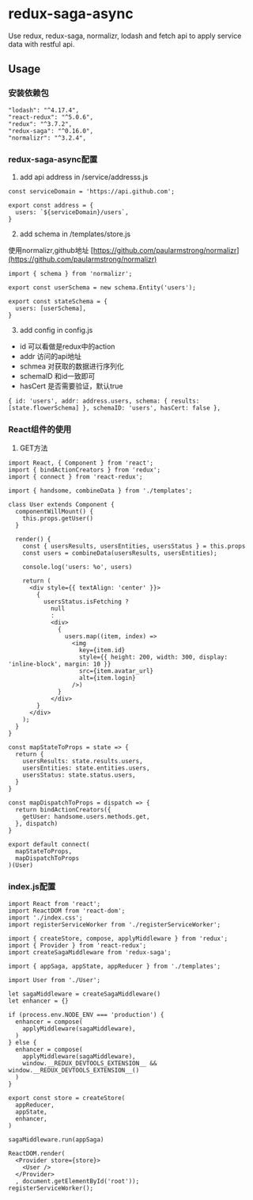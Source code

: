 # redux-saga-async
Use redux, redux-saga, normalizr, lodash and fetch api to apply service data with restful api.

## Usage

### 安装依赖包

```
"lodash": "^4.17.4",
"react-redux": "^5.0.6",
"redux": "^3.7.2",
"redux-saga": "^0.16.0",
"normalizr": "^3.2.4",
```

### redux-saga-async配置
1. add api address in /service/addresss.js

```
const serviceDomain = 'https://api.github.com';

export const address = {
  users: `${serviceDomain}/users`,
}
```
2. add schema in /templates/store.js

使用normalizr,github地址 [https://github.com/paularmstrong/normalizr](https://github.com/paularmstrong/normalizr)

```
import { schema } from 'normalizr';

export const userSchema = new schema.Entity('users');

export const stateSchema = {
  users: [userSchema],
}
```

3. add config in config.js
+ id 可以看做是redux中的action
+ addr 访问的api地址
+ schmea 对获取的数据进行序列化
+ schemaID 和id一致即可
+ hasCert 是否需要验证，默认true

```
{ id: 'users', addr: address.users, schema: { results: [state.flowerSchema] }, schemaID: 'users', hasCert: false },
```

### React组件的使用

1. GET方法

```
import React, { Component } from 'react';
import { bindActionCreators } from 'redux';
import { connect } from 'react-redux';

import { handsome, combineData } from './templates';

class User extends Component {
  componentWillMount() {
    this.props.getUser()
  }

  render() {
    const { usersResults, usersEntities, usersStatus } = this.props
    const users = combineData(usersResults, usersEntities);

    console.log('users: %o', users)

    return (
      <div style={{ textAlign: 'center' }}>
        {
          usersStatus.isFetching ?
            null
            :
            <div>
              {
                users.map((item, index) =>
                  <img
                    key={item.id}
                    style={{ height: 200, width: 300, display: 'inline-block', margin: 10 }}
                    src={item.avatar_url}
                    alt={item.login}
                  />)
              }
            </div>
        }
      </div>
    );
  }
}

const mapStateToProps = state => {
  return {
    usersResults: state.results.users,
    usersEntities: state.entities.users,
    usersStatus: state.status.users,
  }
}

const mapDispatchToProps = dispatch => {
  return bindActionCreators({
    getUser: handsome.users.methods.get,
  }, dispatch)
}

export default connect(
  mapStateToProps,
  mapDispatchToProps
)(User)
```

### index.js配置

```
import React from 'react';
import ReactDOM from 'react-dom';
import './index.css';
import registerServiceWorker from './registerServiceWorker';

import { createStore, compose, applyMiddleware } from 'redux';
import { Provider } from 'react-redux';
import createSagaMiddleware from 'redux-saga';

import { appSaga, appState, appReducer } from './templates';

import User from './User';

let sagaMiddleware = createSagaMiddleware()
let enhancer = {}

if (process.env.NODE_ENV === 'production') {
  enhancer = compose(
    applyMiddleware(sagaMiddleware),
  )
} else {
  enhancer = compose(
    applyMiddleware(sagaMiddleware),
    window.__REDUX_DEVTOOLS_EXTENSION__ && window.__REDUX_DEVTOOLS_EXTENSION__()
  )
}

export const store = createStore(
  appReducer,
  appState,
  enhancer,
)

sagaMiddleware.run(appSaga)

ReactDOM.render(
  <Provider store={store}>
    <User />
  </Provider>
  , document.getElementById('root'));
registerServiceWorker();

```
